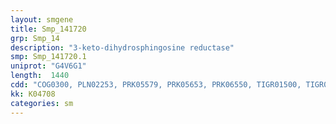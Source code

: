 ```yaml
---
layout: smgene
title: Smp_141720
grp: Smp_14
description: "3-keto-dihydrosphingosine reductase"
smp: Smp_141720.1
uniprot: "G4V6G1"
length:  1440
cdd: "COG0300, PLN02253, PRK05579, PRK05653, PRK06550, TIGR01500, TIGR01963, cd08939, cl21454, pfam00106, pfam13561, smart00822"
kk: K04708
categories: sm
---
```


